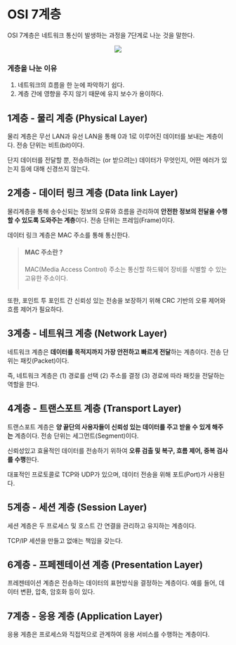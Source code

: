# OSI 7계층

OSI 7계층은 네트워크 통신이 발생하는 과정을 7단계로 나눈 것을 말한다.

<p align="center">
    <img src=https://img1.daumcdn.net/thumb/R1280x0/?scode=mtistory2&fname=https%3A%2F%2Fblog.kakaocdn.net%2Fdn%2FbqbCLk%2Fbtryyf3MHwI%2FE20STGOkRn5Y1Lkc88oDP1%2Fimg.png>
</p>

### 게층을 나눈 이유

1. 네트워크의 흐름을 한 눈에 파악하기 쉽다.
2. 계층 간에 영향을 주지 않기 때문에 유지 보수가 용이하다.

## 1계층 - 물리 계층 (Physical Layer)

물리 계층은 무선 LAN과 유선 LAN을 통해 0과 1로 이루어진 데이터를 보내는 계층이다. 전송 단위는 비트(bit)이다.

단지 데이터를 전달할 뿐, 전송하려는 (or 받으려는) 데이터가 무엇인지, 어떤 에러가 있는지 등에 대해 신경쓰지 않는다.

## 2계층 - 데이터 링크 계층 (Data link Layer)

물리계층을 통해 송수신되는 정보의 오류와 흐름을 관리하여 **안전한 정보의 전달을 수행할 수 있도록 도와주는 계층**이다. 전송 단위는 프레임(Frame)이다.

데이터 링크 계층은 MAC 주소를 통해 통신한다.

> #### MAC 주소란 ?
> MAC(Media Access Control) 주소는 통신할 하드웨어 장비를 식별할 수 있는 고유한 주소이다.
> <br/> <br/>

또한, 포인트 투 포인트 간 신뢰성 있는 전송을 보장하기 위해 CRC 기반의 오류 제어와 흐름 제어가 필요하다.

## 3계층 - 네트워크 계층 (Network Layer)

네트워크 계층은 **데이터를 목적지까지 가장 안전하고 빠르게 전달**하는 계층이다. 전송 단위는 패킷(Packet)이다.

즉, 네트워크 계층은 (1) 경로를 선택 (2) 주소를 결정 (3) 경로에 따라 패킷을 전달하는 역할을 한다.

## 4계층 - 트랜스포트 계층 (Transport Layer)

트랜스포트 계층은 **양 끝단의 사용자들이 신뢰성 있는 데이터를 주고 받을 수 있게 해주는** 계층이다. 전송 단위는 세그먼트(Segment)이다.

신뢰성있고 효율적인 데이터를 전송하기 위하여 **오류 검출 및 복구, 흐름 제어, 중복 검사를 수행**한다.

대표적인 프로토콜로 TCP와 UDP가 있으며, 데이터 전송을 위해 포트(Port)가 사용된다.

## 5계층 - 세션 계층 (Session Layer)

세션 계층은 두 프로세스 및 호스트 간 연결을 관리하고 유지하는 계층이다.

TCP/IP 세션을 만들고 없애는 책임을 갖는다.

## 6계층 - 프페젠테이션 계층 (Presentation Layer)

프레젠테이션 계층은 전송하는 데이터의 표현방식을 결정하는 계층이다. 예를 들어, 데이터 변환, 압축, 암호화 등이 있다.

## 7계층 - 응용 계층 (Application Layer)

응용 게층은 프로세스와 직접적으로 관계하여 응용 서비스를 수행하는 계층이다.



